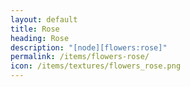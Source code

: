 ```yaml
---
layout: default
title: Rose
heading: Rose
description: "[node][flowers:rose]"
permalink: /items/flowers-rose/
icon: /items/textures/flowers_rose.png
---
```

